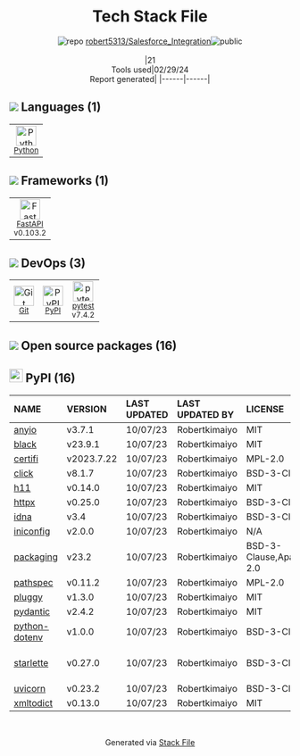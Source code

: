 <!--
&lt;--- Readme.md Snippet without images Start ---&gt;
## Tech Stack
robert5313/Salesforce_Integration is built on the following main stack:

- [Python](https://www.python.org) – Languages
- [FastAPI](https://fastapi.tiangolo.com/) – Microframeworks (Backend)
- [pytest](http://pytest.org/latest/) – Testing Frameworks

Full tech stack [here](/techstack.md)

&lt;--- Readme.md Snippet without images End ---&gt;

&lt;--- Readme.md Snippet with images Start ---&gt;
## Tech Stack
robert5313/Salesforce_Integration is built on the following main stack:

- <img width='25' height='25' src='https://img.stackshare.io/service/993/pUBY5pVj.png' alt='Python'/> [Python](https://www.python.org) – Languages
- <img width='25' height='25' src='https://img.stackshare.io/service/25014/default_f6ff39141b468e832d1bc59fc98a060df604d44d.png' alt='FastAPI'/> [FastAPI](https://fastapi.tiangolo.com/) – Microframeworks (Backend)
- <img width='25' height='25' src='https://img.stackshare.io/service/4586/Lu99Qe0Z_400x400.png' alt='pytest'/> [pytest](http://pytest.org/latest/) – Testing Frameworks

Full tech stack [here](/techstack.md)

&lt;--- Readme.md Snippet with images End ---&gt;
-->
<div align="center">

# Tech Stack File
![](https://img.stackshare.io/repo.svg "repo") [robert5313/Salesforce_Integration](https://github.com/robert5313/Salesforce_Integration)![](https://img.stackshare.io/public_badge.svg "public")
<br/><br/>
|21<br/>Tools used|02/29/24 <br/>Report generated|
|------|------|
</div>

## <img src='https://img.stackshare.io/languages.svg'/> Languages (1)
<table><tr>
  <td align='center'>
  <img width='36' height='36' src='https://img.stackshare.io/service/993/pUBY5pVj.png' alt='Python'>
  <br>
  <sub><a href="https://www.python.org">Python</a></sub>
  <br>
  <sub></sub>
</td>

</tr>
</table>

## <img src='https://img.stackshare.io/frameworks.svg'/> Frameworks (1)
<table><tr>
  <td align='center'>
  <img width='36' height='36' src='https://img.stackshare.io/service/25014/default_f6ff39141b468e832d1bc59fc98a060df604d44d.png' alt='FastAPI'>
  <br>
  <sub><a href="https://fastapi.tiangolo.com/">FastAPI</a></sub>
  <br>
  <sub>v0.103.2</sub>
</td>

</tr>
</table>

## <img src='https://img.stackshare.io/devops.svg'/> DevOps (3)
<table><tr>
  <td align='center'>
  <img width='36' height='36' src='https://img.stackshare.io/service/1046/git.png' alt='Git'>
  <br>
  <sub><a href="http://git-scm.com/">Git</a></sub>
  <br>
  <sub></sub>
</td>

<td align='center'>
  <img width='36' height='36' src='https://img.stackshare.io/service/12572/-RIWgodF_400x400.jpg' alt='PyPI'>
  <br>
  <sub><a href="https://pypi.org/">PyPI</a></sub>
  <br>
  <sub></sub>
</td>

<td align='center'>
  <img width='36' height='36' src='https://img.stackshare.io/service/4586/Lu99Qe0Z_400x400.png' alt='pytest'>
  <br>
  <sub><a href="http://pytest.org/latest/">pytest</a></sub>
  <br>
  <sub>v7.4.2</sub>
</td>

</tr>
</table>


## <img src='https://img.stackshare.io/group.svg' /> Open source packages (16)</h2>

## <img width='24' height='24' src='https://img.stackshare.io/service/12572/-RIWgodF_400x400.jpg'/> PyPI (16)

|NAME|VERSION|LAST UPDATED|LAST UPDATED BY|LICENSE|VULNERABILITIES|
|:------|:------|:------|:------|:------|:------|
|[anyio](https://pypi.org/project/anyio)|v3.7.1|10/07/23|Robertkimaiyo |MIT|N/A|
|[black](https://pypi.org/project/black)|v23.9.1|10/07/23|Robertkimaiyo |MIT|N/A|
|[certifi](https://pypi.org/project/certifi)|v2023.7.22|10/07/23|Robertkimaiyo |MPL-2.0|N/A|
|[click](https://pypi.org/project/click)|v8.1.7|10/07/23|Robertkimaiyo |BSD-3-Clause|N/A|
|[h11](https://pypi.org/project/h11)|v0.14.0|10/07/23|Robertkimaiyo |MIT|N/A|
|[httpx](https://pypi.org/project/httpx)|v0.25.0|10/07/23|Robertkimaiyo |BSD-3-Clause|N/A|
|[idna](https://pypi.org/project/idna)|v3.4|10/07/23|Robertkimaiyo |BSD-3-Clause|N/A|
|[iniconfig](https://pypi.org/project/iniconfig)|v2.0.0|10/07/23|Robertkimaiyo |N/A|N/A|
|[packaging](https://pypi.org/project/packaging)|v23.2|10/07/23|Robertkimaiyo |BSD-3-Clause,Apache-2.0|N/A|
|[pathspec](https://pypi.org/project/pathspec)|v0.11.2|10/07/23|Robertkimaiyo |MPL-2.0|N/A|
|[pluggy](https://pypi.org/project/pluggy)|v1.3.0|10/07/23|Robertkimaiyo |MIT|N/A|
|[pydantic](https://pypi.org/project/pydantic)|v2.4.2|10/07/23|Robertkimaiyo |MIT|N/A|
|[python-dotenv](https://pypi.org/project/python-dotenv)|v1.0.0|10/07/23|Robertkimaiyo |BSD-3-Clause|N/A|
|[starlette](https://pypi.org/project/starlette)|v0.27.0|10/07/23|Robertkimaiyo |BSD-3-Clause|[CVE-2024-24762](https://github.com/advisories/GHSA-2jv5-9r88-3w3p) (High)<br/>[](https://github.com/advisories/GHSA-93gm-qmq6-w238) (High)|
|[uvicorn](https://pypi.org/project/uvicorn)|v0.23.2|10/07/23|Robertkimaiyo |BSD-3-Clause|N/A|
|[xmltodict](https://pypi.org/project/xmltodict)|v0.13.0|10/07/23|Robertkimaiyo |MIT|N/A|

<br/>
<div align='center'>

Generated via [Stack File](https://github.com/marketplace/stack-file)
